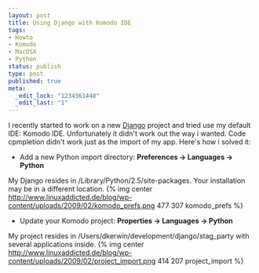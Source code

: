 ```yaml
--- 
layout: post
title: Using Django with Komodo IDE
tags: 
- Howto
- Komodo
- MacOSX
- Python
status: publish
type: post
published: true
meta: 
  _edit_lock: "1234361448"
  _edit_last: "1"
---
```

I recently started to work on a new [Django](http://www.djangoproject.org/) project and tried use my default IDE: Komodo IDE. Unfortunately it didn't work out the way i wanted. Code cpmpletion didn't work just as the import of my app. Here's how i solved it:

<!--more-->
 * Add a new Python import directory: **Preferences &rarr; Languages &rarr; Python**

My Django resides in /Library/Python/2.5/site-packages. Your installation may be in a different location.
{% img center http://www.linuxaddicted.de/blog/wp-content/uploads/2009/02/komodo_prefs.png 477 307 komodo_prefs %}

 * Update your Komodo project: **Properties &rarr; Languages &rarr; Python**

My project resides in /Users/dkerwin/development/django/stag_party with several applications inside.
{% img center http://www.linuxaddicted.de/blog/wp-content/uploads/2009/02/project_import.png 414 207 project_import %}

